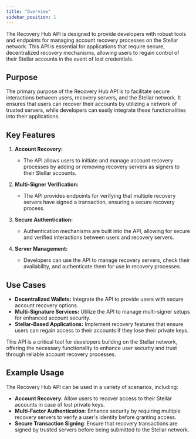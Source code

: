 ```yaml
---
title: "Overview"
sidebar_position: 1
---
```


The Recovery Hub API is designed to provide developers with robust tools and endpoints for managing account recovery processes on the Stellar network. This API is essential for applications that require secure, decentralized recovery mechanisms, allowing users to regain control of their Stellar accounts in the event of lost credentials.

## Purpose

The primary purpose of the Recovery Hub API is to facilitate secure interactions between users, recovery servers, and the Stellar network. It ensures that users can recover their accounts by utilizing a network of trusted servers, while developers can easily integrate these functionalities into their applications.

## Key Features

1. **Account Recovery:**  
   - The API allows users to initiate and manage account recovery processes by adding or removing recovery servers as signers to their Stellar accounts.

2. **Multi-Signer Verification:**
   - The API provides endpoints for verifying that multiple recovery servers have signed a transaction, ensuring a secure recovery process.

3. **Secure Authentication:**
   - Authentication mechanisms are built into the API, allowing for secure and verified interactions between users and recovery servers.

4. **Server Management:**
   - Developers can use the API to manage recovery servers, check their availability, and authenticate them for use in recovery processes.

## Use Cases

- **Decentralized Wallets:** Integrate the API to provide users with secure account recovery options.
- **Multi-Signature Services:** Utilize the API to manage multi-signer setups for enhanced account security.
- **Stellar-Based Applications:** Implement recovery features that ensure users can regain access to their accounts if they lose their private keys.

This API is a critical tool for developers building on the Stellar network, offering the necessary functionality to enhance user security and trust through reliable account recovery processes.

## Example Usage

The Recovery Hub API can be used in a variety of scenarios, including:

- **Account Recovery**: Allow users to recover access to their Stellar accounts in case of lost private keys.
- **Multi-Factor Authentication**: Enhance security by requiring multiple recovery servers to verify a user's identity before granting access.
- **Secure Transaction Signing**: Ensure that recovery transactions are signed by trusted servers before being submitted to the Stellar network.
  